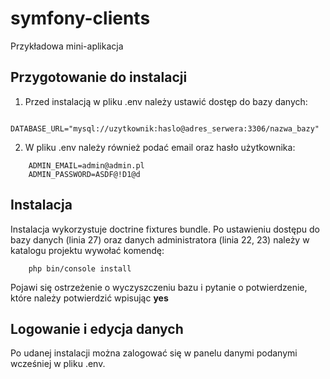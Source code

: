 # symfony-clients
Przykładowa mini-aplikacja
## Przygotowanie do instalacji
1. Przed instalacją w pliku .env należy ustawić dostęp do bazy danych:
```
    DATABASE_URL="mysql://uzytkownik:haslo@adres_serwera:3306/nazwa_bazy"
```
2. W pliku .env należy również podać email oraz hasło użytkownika:
```
    ADMIN_EMAIL=admin@admin.pl
    ADMIN_PASSWORD=ASDF@!D1@d
```

## Instalacja
Instalacja wykorzystuje doctrine fixtures bundle.
Po ustawieniu dostępu do bazy danych (linia 27) oraz danych administratora (linia 22, 23) należy w katalogu projektu wywołać komendę:
```
    php bin/console install
```
Pojawi się ostrzeżenie o wyczyszczeniu bazu i pytanie o potwierdzenie, które należy potwierdzić wpisując **yes**

## Logowanie i edycja danych
Po udanej instalacji można zalogować się w panelu danymi podanymi wcześniej w pliku .env.